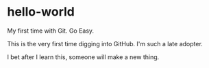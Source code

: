# hello-world
My first time with Git. Go Easy.

This is the very first time digging into GitHub. I'm such a late adopter. 

I bet after I learn this, someone will make a new thing.
